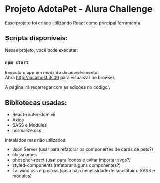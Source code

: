 # Projeto AdotaPet - Alura Challenge

Esse projeto foi criado utilizando React como principal ferramenta.

## Scripts disponíveis:

Nesse projeto, você pode executar:

### `npm start`

Executa o app em modo de desenvolvimento.\
Abra [http://localhost:3000](http://localhost:3000) para visualizar no browser.

A página irá recarregar com as edições no código.\

## Bibliotecas usadas:

- React-router-dom v6
- Axios
- SASS e Modules
- normalize.css

Instalados mas não utilizados:
- Json Server (usar para refatorar os componentes de cards de pets?)
- classnames 
- phosphor-react (usar para ícones e evitar importar svgs?)
- styled-components (refatorar alguns componentes?)
- Tailwind.css e postcss (caso haja necessidade de substituir o SASS e modules)

## 
